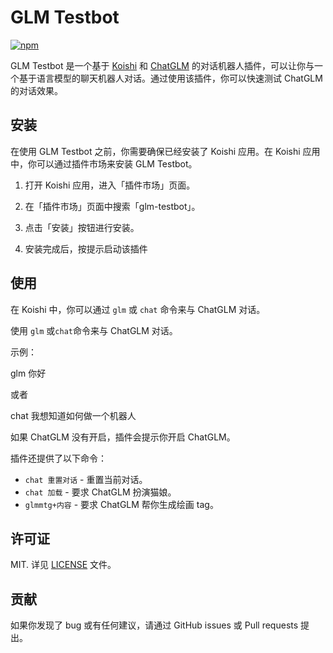 # GLM Testbot

[![npm](https://img.shields.io/npm/v/koishi-plugin-glm-testbot?style=flat-square)](https://www.npmjs.com/package/koishi-plugin-glm-testbot)

GLM Testbot 是一个基于 [Koishi]([https://koishi.js.org/](https://github.com/koishijs/koishi)) 和 [ChatGLM](https://github.com/THUDM/ChatGLM-6B) 的对话机器人插件，可以让你与一个基于语言模型的聊天机器人对话。通过使用该插件，你可以快速测试 ChatGLM 的对话效果。

## 安装

在使用 GLM Testbot 之前，你需要确保已经安装了 Koishi 应用。在 Koishi 应用中，你可以通过插件市场来安装 GLM Testbot。

1. 打开 Koishi 应用，进入「插件市场」页面。

2. 在「插件市场」页面中搜索「glm-testbot」。

3. 点击「安装」按钮进行安装。

4. 安装完成后，按提示启动该插件

## 使用

在 Koishi 中，你可以通过 `glm` 或 `chat` 命令来与 ChatGLM 对话。

使用 `glm` 或`chat`命令来与 ChatGLM 对话。

示例：

glm 你好

或者

chat 我想知道如何做一个机器人


如果 ChatGLM 没有开启，插件会提示你开启 ChatGLM。

插件还提供了以下命令：

- `chat 重置对话` - 重置当前对话。
- `chat 加载` - 要求 ChatGLM 扮演猫娘。
- `glmmtg+内容` - 要求 ChatGLM 帮你生成绘画 tag。

## 许可证

MIT. 详见 [LICENSE](LICENSE) 文件。

## 贡献

如果你发现了 bug 或有任何建议，请通过 GitHub issues 或 Pull requests 提出。


